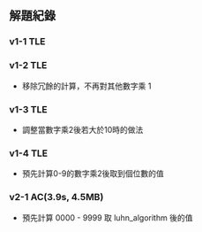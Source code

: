 ## 解題紀錄
### v1-1 TLE
### v1-2 TLE
- 移除冗餘的計算，不再對其他數字乘 1
### v1-3 TLE
- 調整當數字乘2後若大於10時的做法
### v1-4 TLE
- 預先計算0-9的數字乘2後取到個位數的值
### v2-1 AC(3.9s, 4.5MB)
- 預先計算 0000 - 9999 取 luhn_algorithm 後的值
